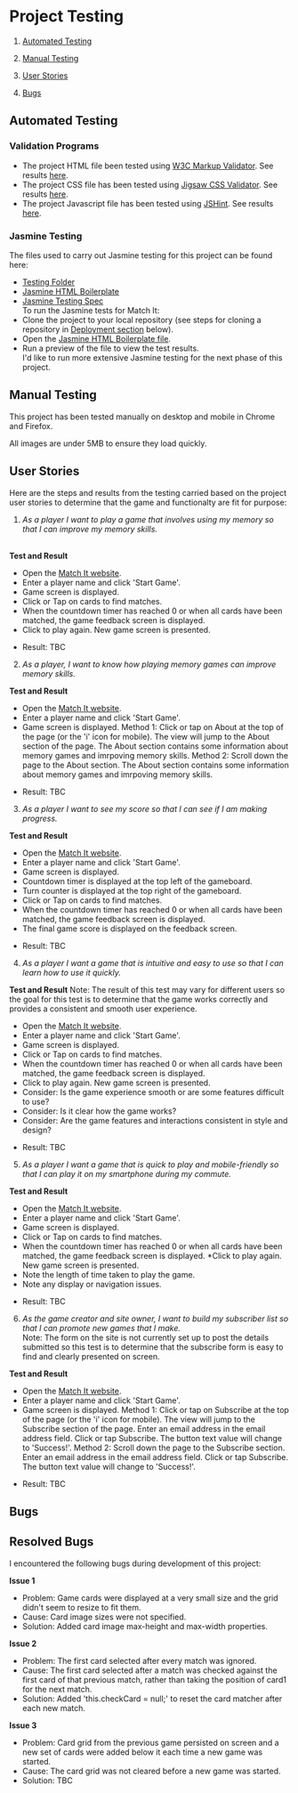 
# Project Testing

1. [Automated Testing](#Automated)

2. [Manual Testing](#Manual)

3. [User Stories](#User)

4. [Bugs](#Bugs)



## Automated Testing

### Validation Programs
* The project HTML file been tested using [W3C Markup Validator](https://validator.w3.org/). See results [here]().
* The project CSS file has been tested using [Jigsaw CSS Validator](https://jigsaw.w3.org/css-validator/). See results [here]().
* The project Javascript file has been tested using [JSHint](https://jshint.com/). See results [here]().

### Jasmine Testing
The files used to carry out Jasmine testing for this project can be found here:
* [Testing Folder](https://github.com/coderkatew/match-it/tree/master/testing/jasmine)
* [Jasmine HTML Boilerplate](https://github.com/coderkatew/match-it/blob/master/testing/jasmine/jasmine-boilerplate.html)
* [Jasmine Testing Spec](https://github.com/coderkatew/match-it/blob/master/testing/jasmine/spec/spec.js)<br>
To run the Jasmine tests for Match It:
* Clone the project to your local repository (see steps for cloning a repository in [Deployment section](#Deployment) below).
* Open the [Jasmine HTML Boilerplate file](https://github.com/coderkatew/match-it/blob/master/testing/jasmine/jasmine-boilerplate.html).
* Run a preview of the file to view the test results.<br>
I'd like to run more extensive Jasmine testing for the next phase of this project.

## Manual Testing
This project has been tested manually on desktop and mobile in Chrome and Firefox.

All images are under 5MB to ensure they load quickly.

## User Stories
Here are the steps and results from the testing carried based on the project user stories to determine that the game and functionalty are fit for purpose:
1. *As a player I want to play a game that involves using my memory so that I can improve my memory skills.*<br><br>

**Test and Result**
* Open the [Match It website](https://coderkatew.github.io/match-it/).
* Enter a player name and click 'Start Game'.
* Game screen is displayed.
* Click or Tap on cards to find matches.
* When the countdown timer has reached 0 or when all cards have been matched, the game feedback screen is displayed.
* Click to play again. New game screen is presented.


- Result: TBC

2. *As a player, I want to know how playing memory games can improve memory skills.*<br>

**Test and Result**
* Open the [Match It website](https://coderkatew.github.io/match-it/).
* Enter a player name and click 'Start Game'.
* Game screen is displayed.
Method 1: Click or tap on About at the top of the page (or the 'i' icon for mobile). The view will jump to the About section of the page. The About section contains some information about memory games and imrpoving memory skills.
Method 2: Scroll down the page to the About section. The About section contains some information about memory games and imrpoving memory skills.

- Result: TBC<br>

3. *As a player I want to see my score so that I can see if I am making progress.*<br>

**Test and Result**
* Open the [Match It website](https://coderkatew.github.io/match-it/).
* Enter a player name and click 'Start Game'.
* Game screen is displayed.
* Countdown timer is displayed at the top left of the gameboard.
* Turn counter is displayed at the top right of the gameboard.
* Click or Tap on cards to find matches.
* When the countdown timer has reached 0 or when all cards have been matched, the game feedback screen is displayed.
* The final game score is displayed on the feedback screen.

- Result: TBC<br>

4. *As a player I want a game that is intuitive and easy to use so that I can learn how to use it quickly.*<br>

**Test and Result**
Note: The result of this test may vary for different users so the goal for this test is to determine that the game works correctly and provides a consistent and smooth user experience.
* Open the [Match It website](https://coderkatew.github.io/match-it/).
* Enter a player name and click 'Start Game'.
* Game screen is displayed.
* Click or Tap on cards to find matches.
* When the countdown timer has reached 0 or when all cards have been matched, the game feedback screen is displayed.
* Click to play again. New game screen is presented.
* Consider: Is the game experience smooth or are some features difficult to use?
* Consider: Is it clear how the game works?
* Consider: Are the game features and interactions consistent in style and design?

- Result: TBC<br>

5. *As a player I want a game that is quick to play and mobile-friendly so that I can play it on my smartphone during my commute.*<br>

**Test and Result**
* Open the [Match It website](https://coderkatew.github.io/match-it/).
* Enter a player name and click 'Start Game'.
* Game screen is displayed.
* Click or Tap on cards to find matches.
* When the countdown timer has reached 0 or when all cards have been matched, the game feedback screen is displayed.
*Click to play again. New game screen is presented.
* Note the length of time taken to play the game.
* Note any display or navigation issues.
- Result: TBC

6. *As the game creator and site owner, I want to build my subscriber list so that I can promote new games that I make.*<br>
Note: The form on the site is not currently set up to post the details submitted so this test is to determine that the subscribe form is easy to find and clearly presented on screen.<br>

**Test and Result**
* Open the [Match It website](https://coderkatew.github.io/match-it/).
* Enter a player name and click 'Start Game'.
* Game screen is displayed.
Method 1: Click or tap on Subscribe at the top of the page (or the 'i' icon for mobile). The view will jump to the Subscribe section of the page. Enter an email address in the email address field. Click or tap Subscribe. The button text value will change to 'Success!'.
Method 2: Scroll down the page to the Subscribe  section. Enter an email address in the email address field. Click or tap Subscribe. The button text value will change to 'Success!'.

- Result: TBC<br>

## Bugs

## Resolved Bugs
I encountered the following bugs during development of this project:

**Issue 1**
* Problem: Game cards were displayed at a very small size and the grid didn't seem to resize to fit them.
* Cause: Card image sizes were not specified.
* Solution: Added card image max-height and max-width properties.

**Issue 2**
* Problem: The first card selected after every match was ignored.
* Cause: The first card selected after a match was checked against the first card of that previous match, rather than taking the position of card1 for the next match.
* Solution: Added 'this.checkCard = null;' to reset the card matcher after each new match.

**Issue 3**
* Problem: Card grid from the previous game persisted on screen and a new set of cards were added below it each time a new game was started.
* Cause: The card grid was not cleared before a new game was started.
* Solution:  TBC
<br><br><br>